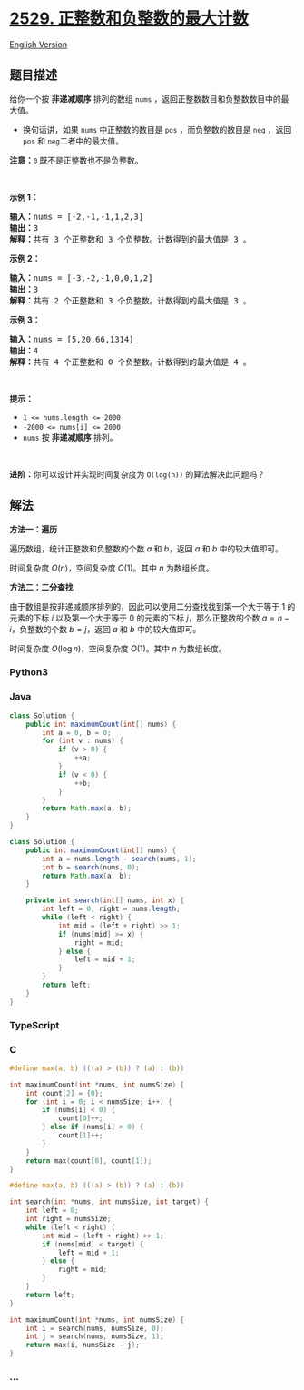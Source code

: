 # [2529. 正整数和负整数的最大计数](https://leetcode.cn/problems/maximum-count-of-positive-integer-and-negative-integer)

[English Version](/solution/2500-2599/2529.Maximum%20Count%20of%20Positive%20Integer%20and%20Negative%20Integer/README_EN.md)

## 题目描述

<!-- 这里写题目描述 -->

<p>给你一个按 <strong>非递减顺序</strong> 排列的数组 <code>nums</code> ，返回正整数数目和负整数数目中的最大值。</p>

<ul>
	<li>换句话讲，如果 <code>nums</code> 中正整数的数目是 <code>pos</code> ，而负整数的数目是 <code>neg</code> ，返回 <code>pos</code> 和 <code>neg</code>二者中的最大值。</li>
</ul>

<p><strong>注意：</strong><code>0</code> 既不是正整数也不是负整数。</p>

<p>&nbsp;</p>

<p><strong>示例 1：</strong></p>

<pre>
<strong>输入：</strong>nums = [-2,-1,-1,1,2,3]
<strong>输出：</strong>3
<strong>解释：</strong>共有 3 个正整数和 3 个负整数。计数得到的最大值是 3 。
</pre>

<p><strong>示例 2：</strong></p>

<pre>
<strong>输入：</strong>nums = [-3,-2,-1,0,0,1,2]
<strong>输出：</strong>3
<strong>解释：</strong>共有 2 个正整数和 3 个负整数。计数得到的最大值是 3 。
</pre>

<p><strong>示例 3：</strong></p>

<pre>
<strong>输入：</strong>nums = [5,20,66,1314]
<strong>输出：</strong>4
<strong>解释：</strong>共有 4 个正整数和 0 个负整数。计数得到的最大值是 4 。
</pre>

<p>&nbsp;</p>

<p><strong>提示：</strong></p>

<ul>
	<li><code>1 &lt;= nums.length &lt;= 2000</code></li>
	<li><code>-2000 &lt;= nums[i] &lt;= 2000</code></li>
	<li><code>nums</code> 按 <strong>非递减顺序</strong> 排列。</li>
</ul>

<p>&nbsp;</p>

<p><strong>进阶：</strong>你可以设计并实现时间复杂度为 <code>O(log(n))</code> 的算法解决此问题吗？</p>

## 解法

<!-- 这里可写通用的实现逻辑 -->

**方法一：遍历**

遍历数组，统计正整数和负整数的个数 $a$ 和 $b$，返回 $a$ 和 $b$ 中的较大值即可。

时间复杂度 $O(n)$，空间复杂度 $O(1)$。其中 $n$ 为数组长度。

**方法二：二分查找**

由于数组是按非递减顺序排列的，因此可以使用二分查找找到第一个大于等于 $1$ 的元素的下标 $i$ 以及第一个大于等于 $0$ 的元素的下标 $j$，那么正整数的个数 $a = n - i$，负整数的个数 $b = j$，返回 $a$ 和 $b$ 中的较大值即可。

时间复杂度 $O(\log n)$，空间复杂度 $O(1)$。其中 $n$ 为数组长度。

<!-- tabs:start -->

### **Python3**

<!-- 这里可写当前语言的特殊实现逻辑 -->





### **Java**

<!-- 这里可写当前语言的特殊实现逻辑 -->

```java
class Solution {
    public int maximumCount(int[] nums) {
        int a = 0, b = 0;
        for (int v : nums) {
            if (v > 0) {
                ++a;
            }
            if (v < 0) {
                ++b;
            }
        }
        return Math.max(a, b);
    }
}
```

```java
class Solution {
    public int maximumCount(int[] nums) {
        int a = nums.length - search(nums, 1);
        int b = search(nums, 0);
        return Math.max(a, b);
    }

    private int search(int[] nums, int x) {
        int left = 0, right = nums.length;
        while (left < right) {
            int mid = (left + right) >> 1;
            if (nums[mid] >= x) {
                right = mid;
            } else {
                left = mid + 1;
            }
        }
        return left;
    }
}
```













### **TypeScript**











### **C**

```c
#define max(a, b) (((a) > (b)) ? (a) : (b))

int maximumCount(int *nums, int numsSize) {
    int count[2] = {0};
    for (int i = 0; i < numsSize; i++) {
        if (nums[i] < 0) {
            count[0]++;
        } else if (nums[i] > 0) {
            count[1]++;
        }
    }
    return max(count[0], count[1]);
}
```

```c
#define max(a, b) (((a) > (b)) ? (a) : (b))

int search(int *nums, int numsSize, int target) {
    int left = 0;
    int right = numsSize;
    while (left < right) {
        int mid = (left + right) >> 1;
        if (nums[mid] < target) {
            left = mid + 1;
        } else {
            right = mid;
        }
    }
    return left;
}

int maximumCount(int *nums, int numsSize) {
    int i = search(nums, numsSize, 0);
    int j = search(nums, numsSize, 1);
    return max(i, numsSize - j);
}
```

### **...**

```

```


